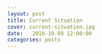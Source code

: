```yaml
---
layout: post
title: Current Situation
cover: current-situation.jpg
date:   2016-10-09 12:00:00
categories: posts
---
```

